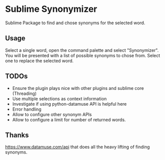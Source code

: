# Sublime Synonymizer

Sublime Package to find and chose synonyms for the selected word.

## Usage

Select a single word, open the command palette and select "Synonymizer". You will be presented with
a list of possible synonyms to chose from. Select one to replace the selected word.

## TODOs

- Ensure the plugin plays nice with other plugins and sublime core (Threading)
- Use multiple selections as context information
- Investigate if using python-datamuse API is helpful here
- Error handling
- Allow to configure other synonym APIs
- Allow to configure a limit for number of returned words.

## Thanks

https://www.datamuse.com/api that does all the heavy lifting of finding synonyms.
